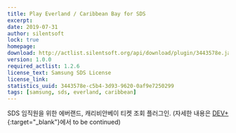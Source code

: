 ```yaml
---
title: Play Everland / Caribbean Bay for SDS
excerpt: 
date: 2019-07-31
author: silentsoft
lock: true
homepage: 
download: http://actlist.silentsoft.org/api/download/plugin/3443578e.jar
version: 1.0.0
required_actlist: 1.2.6
license_text: Samsung SDS License
license_link: 
statistics_uuid: 3443578e-c5b4-3d93-9620-0af9e7250299
tags: [samsung, sds, everland, caribbean]
---
```


SDS 임직원을 위한 에버랜드, 캐리비안베이 티켓 조회 플러그인. (자세한 내용은 [DEV+](http://devplus.sdsdev.co.kr:9084/dev/ssologin?url=http://devplus.sdsdev.co.kr:9084/qna/t/topic/7958){:target="_blank"}에서 to be continued)
